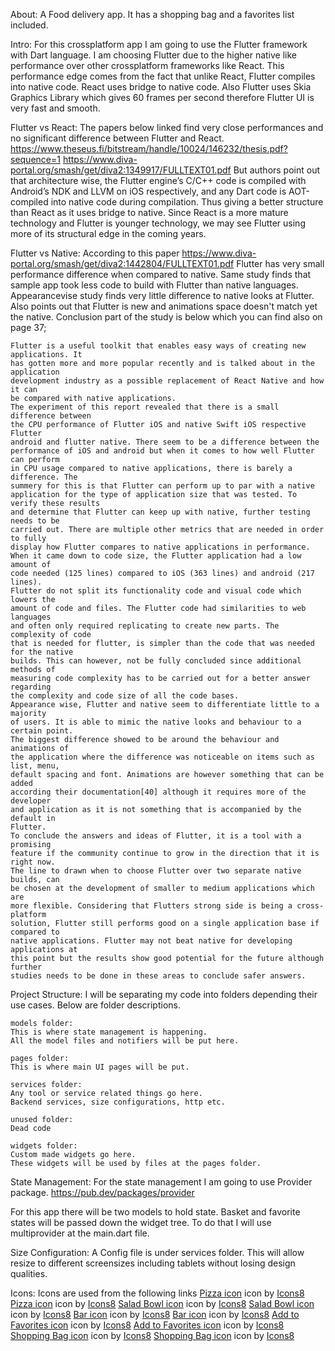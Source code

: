 About:
A Food delivery app. It has a shopping bag and a favorites list included.

Intro:
For this crossplatform app I am going to use the Flutter framework with Dart language.
I am choosing Flutter due to the higher native like performance over other crossplatform frameworks like React.
This performance edge comes from the fact that unlike React, Flutter compiles into native code.
React uses bridge to native code.
Also Flutter uses Skia Graphics Library which gives 60 frames per second therefore Flutter UI is very fast and smooth.

Flutter vs React:
The papers below linked find very close performances and no significant difference between Flutter and React.
https://www.theseus.fi/bitstream/handle/10024/146232/thesis.pdf?sequence=1
https://www.diva-portal.org/smash/get/diva2:1349917/FULLTEXT01.pdf
But authors point out that architecture wise, the Flutter engine’s C/C++ code is compiled
with Android’s NDK and LLVM on iOS respectively, and any Dart code is AOT-compiled
into native code during compilation. Thus giving a better structure than React as it uses bridge to native.
Since React is a more mature technology and Flutter is younger technology, we may see Flutter using more of its structural edge in the coming years.

Flutter vs Native:
According to this paper https://www.diva-portal.org/smash/get/diva2:1442804/FULLTEXT01.pdf Flutter has very small performance difference when compared to native.
Same study finds that sample app took less code to build with Flutter than native languages.
Appearancevise study finds very little difference to native looks at Flutter.
Also points out that Flutter is new and animations space doesn't match yet the native.
Conclusion part of the study is below which you can find also on page 37;

    Flutter is a useful toolkit that enables easy ways of creating new applications. It
    has gotten more and more popular recently and is talked about in the application
    development industry as a possible replacement of React Native and how it can
    be compared with native applications.
    The experiment of this report revealed that there is a small difference between
    the CPU performance of Flutter iOS and native Swift iOS respective Flutter
    android and flutter native. There seem to be a difference between the performance of iOS and android but when it comes to how well Flutter can perform
    in CPU usage compared to native applications, there is barely a difference. The
    summery for this is that Flutter can perform up to par with a native application for the type of application size that was tested. To verify these results
    and determine that Flutter can keep up with native, further testing needs to be
    carried out. There are multiple other metrics that are needed in order to fully
    display how Flutter compares to native applications in performance.
    When it came down to code size, the Flutter application had a low amount of
    code needed (125 lines) compared to iOS (363 lines) and android (217 lines).
    Flutter do not split its functionality code and visual code which lowers the
    amount of code and files. The Flutter code had similarities to web languages
    and often only required replicating to create new parts. The complexity of code
    that is needed for flutter, is simpler than the code that was needed for the native
    builds. This can however, not be fully concluded since additional methods of
    measuring code complexity has to be carried out for a better answer regarding
    the complexity and code size of all the code bases.
    Appearance wise, Flutter and native seem to differentiate little to a majority
    of users. It is able to mimic the native looks and behaviour to a certain point.
    The biggest difference showed to be around the behaviour and animations of
    the application where the difference was noticeable on items such as list, menu,
    default spacing and font. Animations are however something that can be added
    according their documentation[40] although it requires more of the developer
    and application as it is not something that is accompanied by the default in
    Flutter.
    To conclude the answers and ideas of Flutter, it is a tool with a promising
    feature if the community continue to grow in the direction that it is right now.
    The line to drawn when to choose Flutter over two separate native builds, can
    be chosen at the development of smaller to medium applications which are
    more flexible. Considering that Flutters strong side is being a cross-platform
    solution, Flutter still performs good on a single application base if compared to
    native applications. Flutter may not beat native for developing applications at
    this point but the results show good potential for the future although further
    studies needs to be done in these areas to conclude safer answers.


Project Structure:
I will be separating my code into folders depending their use cases.
Below are folder descriptions.

    models folder:
    This is where state management is happening.
    All the model files and notifiers will be put here.

    pages folder:
    This is where main UI pages will be put.

    services folder:
    Any tool or service related things go here.
    Backend services, size configurations, http etc.

    unused folder:
    Dead code

    widgets folder:
    Custom made widgets go here.
    These widgets will be used by files at the pages folder.

State Management:
For the state management I am going to use Provider package.
https://pub.dev/packages/provider

For this app there will be two models to hold state.
Basket and favorite states will be passed down the widget tree.
To do that I will use multiprovider at the main.dart file.

Size Configuration:
A Config file is under services folder. This will allow resize to different screensizes including tablets without losing design qualities.

Icons:
Icons are used from the following links
<a target="_blank" href="https://icons8.com/icons/set/pizza">Pizza icon</a> icon by <a target="_blank" href="https://icons8.com">Icons8</a>
<a target="_blank" href="https://icons8.com/icons/set/pizza">Pizza icon</a> icon by <a target="_blank" href="https://icons8.com">Icons8</a>
<a target="_blank" href="https://icons8.com/icons/set/salad-bowl">Salad Bowl icon</a> icon by <a target="_blank" href="https://icons8.com">Icons8</a>
<a target="_blank" href="https://icons8.com/icons/set/salad-bowl">Salad Bowl icon</a> icon by <a target="_blank" href="https://icons8.com">Icons8</a>
<a target="_blank" href="https://icons8.com/icons/set/bar">Bar icon</a> icon by <a target="_blank" href="https://icons8.com">Icons8</a>
<a target="_blank" href="https://icons8.com/icons/set/bar">Bar icon</a> icon by <a target="_blank" href="https://icons8.com">Icons8</a>
<a target="_blank" href="https://icons8.com/icons/set/add-to-favorites">Add to Favorites icon</a> icon by <a target="_blank" href="https://icons8.com">Icons8</a>
<a target="_blank" href="https://icons8.com/icons/set/add-to-favorites">Add to Favorites icon</a> icon by <a target="_blank" href="https://icons8.com">Icons8</a>
<a target="_blank" href="https://icons8.com/icons/set/shopping-bag">Shopping Bag icon</a> icon by <a target="_blank" href="https://icons8.com">Icons8</a>
<a target="_blank" href="https://icons8.com/icons/set/shopping-bag">Shopping Bag icon</a> icon by <a target="_blank" href="https://icons8.com">Icons8</a>